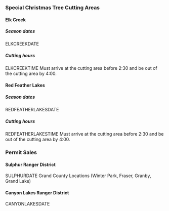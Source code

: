 [comment]: <> (This section appears under the cutting dates)
[comment]: <> (ELKCREEKDATE, ELKCREEKTIME etc are replaced with the values in the database.)

### Special Christmas Tree Cutting Areas

#### Elk Creek

##### Season dates

ELKCREEKDATE

##### Cutting hours
ELKCREEKTIME Must arrive at the cutting area before 2:30 and be out of the cutting area by 4:00.

#### Red Feather Lakes

##### Season dates
REDFEATHERLAKESDATE

##### Cutting hours
REDFEATHERLAKESTIME Must arrive at the cutting area before 2:30 and be out of the cutting area by 4:00.

### Permit Sales

#### Sulphur Ranger District
SULPHURDATE
Grand County Locations (Winter Park, Fraser, Granby, Grand Lake)

#### Canyon Lakes Ranger District
CANYONLAKESDATE
